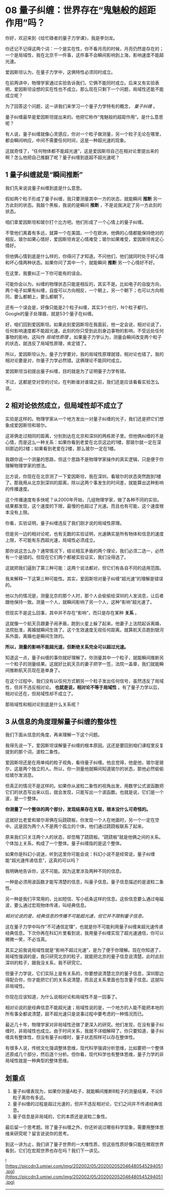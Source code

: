# 08 量子纠缠：世界存在“鬼魅般的超距作用”吗？

你好，欢迎来到《给忙碌者的量子力学课》，我是李剑龙。

你还记不记得这两个词：一个是实在性，你不看月亮的时候，月亮仍然是存在的；一个是局域性，我在北京干一件事，这件事不会瞬间影响到上海，影响速度不能超光速。

爱因斯坦认为，在量子力学中，这俩特性必须同时成立。

在前两讲中，物理学家通过实验告诉我们，它俩不能同时成立。后来又有实验表明，爱因斯坦设想的实在性也不成立。那么现在只剩下一个问题，局域性还能不能成立呢？

为了回答这个问题，这一讲我们来学习一个量子力学特有的概念， *量子纠缠* 。

量子纠缠最早是爱因斯坦提出来的。他把它称作“鬼魅般的超距作用”。是什么意思呢？

有人说，量子纠缠就像心灵感应，你对一个粒子做测量，另一个粒子无论在哪里，都会瞬间响应，中间不需要任何时间，这是一种超光速的现象。

这就奇怪了，“任何物体都不能超光速”，这是爱因斯坦自己在相对论里提出来的啊？怎么他把自己推翻了呢？量子纠缠到底超不超光速呢？

## 1 量子纠缠就是“瞬间推断”

我们先来说说量子纠缠到底是什么意思。

假如两个粒子形成了量子纠缠，我只要测量其中一方的状态，就能瞬间 **推断** 另一方此刻的状态。我敲个黑板，我说的是瞬间 **推断** ，不是说我决定了另一方此刻的状态。

咱们拿爱因斯坦和玻尔打个比方吧。他们形成了一个心情上的量子纠缠。

不管他们离着有多远，就算一个在美国，一个在欧洲，他俩的心情都能保持绝对的相反。玻尔如果心情好，爱因斯坦肯定心情难受；玻尔如果难受，爱因斯坦肯定心情好。

但他俩心情到底是什么样的，你得问了才知道。不问他们，他们就同时处于好心情和坏心情两种状态。如果你问了其中一个，就能瞬间 **推断** 另一个心情好不好。

在这里，我要纠正一下你可能有的误会。

可能你会以为，纠缠的物理状态只能是相反的，其实不是。比如电子的自旋方向，两个电子如果有纠缠，自旋可以方向相反，一个朝上，另一个朝下；也可以方向相同，要么都朝上，要么都朝下。

还有一个误会是，好像只能是2个粒子纠缠，其实3个也行，N个粒子都行。Google的量子处理器，就是53个量子在纠缠。

好，咱们回到爱因斯坦。如果此刻爱因斯坦在我面前，他一定会说，相对论说了，任何影响速度都不能超光速。此刻的你只受到此刻身边事物的影响，不受远处任何事物的影响，这叫作 *局域性原理* 。如果量子力学认为，测量会瞬间改变两个粒子的状态，就违反了局域性原理，肯定错了。

所以，爱因斯坦认为，量子力学要对，我的局域性原理就错，相对论也错了。我的相对论要是对，你量子力学必然错。这俩理论不能同时成立。

爱因斯坦当初提出量子纠缠，目的就是为了证明量子力学有错。

不过，这都是空对空的讨论。在判断谁对谁错之前，我们还是应该看看实验怎么说。

## 2 相对论依然成立，但局域性却不成立了

实验是这样的。物理学家从一个地方发出一对量子纠缠的光子，我们还是把它们想象成爱因斯坦和玻尔。

这哥俩走过相同的距离，分别到达在北京和深圳的两栋房子里。但他俩纠缠的不是心情，而是这么一种关系：如果你看到老爱在北京这边的1楼，那玻尔就一定在深圳那边的2楼；如果看到老爱在2楼，那么玻尔一定在1楼。

我跟你说一个测量的思路，但这个思路不是物理学家操作的真实逻辑，只是便于你理解物理学家的想法。

比方说，你现在在北京测了一下爱因斯坦，我在深圳，看玻尔的状态突然跑到1楼了。那我用从北京到深圳的距离，除以这两个事发生的时间差，就能算出这种影响的传播速度。

这个传播速度有多快呢？从2000年开始，几组物理学家，做了各种不同的实验。结果都发现，这个速度的下限，最慢的也超过了光速。而且也有可能，这个速度根本没有上限。

你看，实验证明，量子纠缠违反了我们刚才说的局域性原理。

但是另一边的相对论呢，也有无数的实验证明，光速确实是所有物体和信息的速度上限，不可能有东西超光速，局域性必须成立。

那你说这怎么办？通常情况下，结论相互矛盾的两个理论，我们必须二选一，必然有一个是错的。但现在它们两个都被实验证实，我们没得选了。

这就把我们逼到了第三种可能：这两个说法都对，但它们有各自不同的适用范围。

我来解释一下这第三种可能性。其实，爱因斯坦对量子纠缠“超光速”的理解是错误的。

他以为的情况是，测量北京的那个人时，那个人会偷偷给深圳的人发消息，让后者跟他保持一致。测量一个人，就瞬间影响了另一个人，这种“影响”超光速了。

但现实不是这么回事，其中并不存在“影响”，而只是存在某种 **关系** 。

这就像一个航天员跟妻子闹矛盾，跑到火星上躲了起来。他妻子上法院起诉离婚，法院批准，离婚就瞬间生效了。这个生效速度无视任何距离。就算航天员跑到银河系外面，离婚也是瞬间生效的。

 **所以，测量的影响不能超光速，但断绝关系完全可以超过光速。**

知道这一点，量子纠缠的事你就好理解了。你测量其中一个粒子，就能瞬间推断另一个粒子的测量结果。这就好比航天员的妻子把字一签，法院一盖章，我们就能瞬间推断航天员现在是单身了。

在这个过程中，我们没有以任何方式朝另一个粒子发出任何信号，虽然违反了局域性，但并不违反相对论。 **也就是说，相对论不等于局域性** 。有了量子力学以后，相对论还在，但局域性却不成立了。

那局域性和相对论到底是什么关系呢？

## 3 从信息的角度理解量子纠缠的整体性

我们下面从信息的角度，再来理解一下这个问题。

我得先说一下，爱因斯坦误解量子纠缠的根本原因。这还是要回到咱们课程里反复提到的那个词，波粒二象性。

爱因斯坦还是在用单纯的粒子视角，看待量子纠缠。他总觉得，他是他，玻尔是玻尔，这是两个独立的人。所以，你一测量他就瞬间知道玻尔的状态，那他必然偷偷给玻尔发消息。

但真正的情况不是这样的。如果你从波粒二象性的视角出发，用数学公式波函数把它们的状态写出来以后，就会发现，只能写出一个波函数。也就是说，它们是一个波，是一个整体。

 **你测量了一个整体的两个部分，发现结果存在关联，根本没什么可奇怪的。**

这就好比老爱和玻尔哥俩在玩跷跷板，你发现一个人在地面时，另一个一定在空中。这是因为两个人不是两个孤立的个体，他们通过跷跷板联系了起来。

原来我们只关注两个人的状态，却忽略了跷跷板。“跷跷板”就是他俩之间的关系。个体加上关系，构成了一个整体。量子纠缠指的是这个整体。

如果你是科幻小说迷，听到这里你可能会说：科幻小说不是经常说，量子纠缠能“超光速传递信息”，这真的可以吗？

我明确地告诉你，这不可能。因为这里涉及两种不同的信息。

一种是必须用波函数才能写清楚的信息，叫量子信息。量子信息描述的是波粒二象性。

另一种是我们平常用的，比如短信、写小纸条这样的信息。这些信息要么通过电磁波，要么通过宏观物体传递，叫经典信息。

 *相对论说的是，经典信息的传播不可能超光速，但它并不限制量子信息。*

这在量子力学中叫作“不可通信定理”，也就是你不可能利用量子纠缠来超光速传递经典信息。下次你再在科幻片里看到说，我用量子纠缠实现了超光速通信，你可以微微一笑，不必当真。

其实之前我说局域性就是“影响不超过光速”，是为了便于你理解。现在你知道了，局域性强调的是，我只研究北京的粒子，就能把北京的量子信息说清楚。此时此刻深圳的粒子，跟我没关系，我不研究它。

但量子力学说，它们实际上是有关系的，你要想说清楚北京的量子信息，深圳那边得配合你，你才能把它们的关系说清楚，而且这关系里面也包含量子信息。这就叫非局域性。

你现在应该知道，为什么说相对论和局域性不是一回事了。

相对论说的是经典信息不能超光速；局域性说的是，一个地方的人能不能把本地的所有事全都说清楚，超不超光速只是说事过程中要考虑的一种情况而已。

最近几十年，物理学家对非局域性还做了更深入的研究。他们发现，在没有量子纠缠时，非局域性也成立。由于时间关系，我就不详细解释了。你只要知道，量子纠缠具有整体性，但没有量子纠缠时，量子状态照样可以存在整体性。

有很多人说，传统文化强调整体思维，现代科学强调分析思维，比如要把一个整体还原成几个部分，然后逐个分析。但你看，现代科学也有整体思维，量子力学的非局域性就是一种典型的整体思维。

## 划重点

1. 量子纠缠表现为，如果你测量A粒子，就能瞬间推断B粒子的测量结果，不论B粒子离你有多远。
2. 量子纠缠的过程是超过光速的，但并不违反相对论，它们之间并不传递经典信息。
3. 量子信息是非局域的，它的本质还是波粒二象性。

最后留一个思考题。除了量子纠缠之外，你还听说过哪些科学现象，需要用整体思维来研究呢？留言说说你的思考。

到这一讲为止，我们讲了量子世界的一大堆性质，但这些性质好像只能在微观世界看到，它们在宏观世界也存在吗？我们下一讲见。

![https://piccdn3.umiwi.com/img/202002/05/202002052046480545294051.jpg](https://piccdn3.umiwi.com/img/202002/05/202002052046480545294051.jpg)

---
